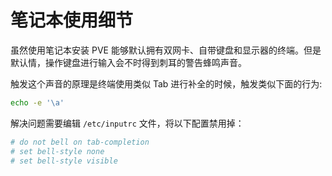 # 笔记本使用细节

虽然使用笔记本安装 PVE 能够默认拥有双网卡、自带键盘和显示器的终端。但是默认情，操作键盘进行输入会不时得到刺耳的警告蜂鸣声音。

触发这个声音的原理是终端使用类似 Tab 进行补全的时候，触发类似下面的行为:

```bash
echo -e '\a'
```

解决问题需要编辑 `/etc/inputrc` 文件，将以下配置禁用掉：

```bash
# do not bell on tab-completion
# set bell-style none
# set bell-style visible
```
